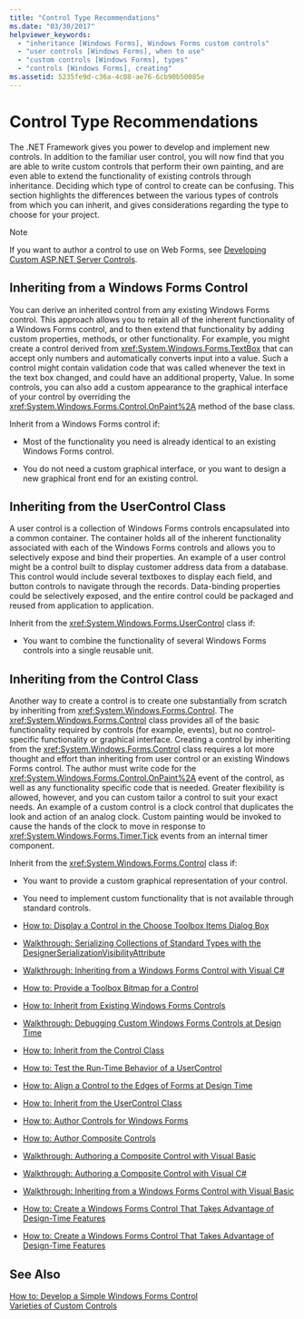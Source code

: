 ```yaml
---
title: "Control Type Recommendations"
ms.date: "03/30/2017"
helpviewer_keywords: 
  - "inheritance [Windows Forms], Windows Forms custom controls"
  - "user controls [Windows Forms], when to use"
  - "custom controls [Windows Forms], types"
  - "controls [Windows Forms], creating"
ms.assetid: 5235fe9d-c36a-4c08-ae76-6cb90b50085e
---
```

# Control Type Recommendations
The .NET Framework gives you power to develop and implement new controls. In addition to the familiar user control, you will now find that you are able to write custom controls that perform their own painting, and are even able to extend the functionality of existing controls through inheritance. Deciding which type of control to create can be confusing. This section highlights the differences between the various types of controls from which you can inherit, and gives considerations regarding the type to choose for your project.  
  
> [!NOTE]
>  If you want to author a control to use on Web Forms, see [Developing Custom ASP.NET Server Controls](http://msdn.microsoft.com/library/fbe26c16-cff4-4089-b3dd-877411f0c0ef).  
  
## Inheriting from a Windows Forms Control  
 You can derive an inherited control from any existing Windows Forms control. This approach allows you to retain all of the inherent functionality of a Windows Forms control, and to then extend that functionality by adding custom properties, methods, or other functionality. For example, you might create a control derived from <xref:System.Windows.Forms.TextBox> that can accept only numbers and automatically converts input into a value. Such a control might contain validation code that was called whenever the text in the text box changed, and could have an additional property, Value. In some controls, you can also add a custom appearance to the graphical interface of your control by overriding the <xref:System.Windows.Forms.Control.OnPaint%2A> method of the base class.  
  
 Inherit from a Windows Forms control if:  
  
- Most of the functionality you need is already identical to an existing Windows Forms control.  
  
- You do not need a custom graphical interface, or you want to design a new graphical front end for an existing control.  
  
## Inheriting from the UserControl Class  
 A user control is a collection of Windows Forms controls encapsulated into a common container. The container holds all of the inherent functionality associated with each of the Windows Forms controls and allows you to selectively expose and bind their properties. An example of a user control might be a control built to display customer address data from a database. This control would include several textboxes to display each field, and button controls to navigate through the records. Data-binding properties could be selectively exposed, and the entire control could be packaged and reused from application to application.  
  
 Inherit from the <xref:System.Windows.Forms.UserControl> class if:  
  
- You want to combine the functionality of several Windows Forms controls into a single reusable unit.  
  
## Inheriting from the Control Class  
 Another way to create a control is to create one substantially from scratch by inheriting from <xref:System.Windows.Forms.Control>. The <xref:System.Windows.Forms.Control> class provides all of the basic functionality required by controls (for example, events), but no control-specific functionality or graphical interface. Creating a control by inheriting from the <xref:System.Windows.Forms.Control> class requires a lot more thought and effort than inheriting from user control or an existing Windows Forms control. The author must write code for the <xref:System.Windows.Forms.Control.OnPaint%2A> event of the control, as well as any functionality specific code that is needed. Greater flexibility is allowed, however, and you can custom tailor a control to suit your exact needs. An example of a custom control is a clock control that duplicates the look and action of an analog clock. Custom painting would be invoked to cause the hands of the clock to move in response to <xref:System.Windows.Forms.Timer.Tick> events from an internal timer component.  
  
 Inherit from the <xref:System.Windows.Forms.Control> class if:  
  
- You want to provide a custom graphical representation of your control.  
  
- You need to implement custom functionality that is not available through standard controls.  
  
- [How to: Display a Control in the Choose Toolbox Items Dialog Box](http://msdn.microsoft.com/library/9yxtkx75(v=vs.110))  
  
- [Walkthrough: Serializing Collections of Standard Types with the DesignerSerializationVisibilityAttribute](http://msdn.microsoft.com/library/ms171731(v=vs.110))  
  
- [Walkthrough: Inheriting from a Windows Forms Control with Visual C#](http://msdn.microsoft.com/library/5h0k2e6x(v=vs.110))  
  
- [How to: Provide a Toolbox Bitmap for a Control](http://msdn.microsoft.com/library/4wk1wc0a(v=vs.110))  
  
- [How to: Inherit from Existing Windows Forms Controls](http://msdn.microsoft.com/library/7h62478z(v=vs.110))  
  
- [Walkthrough: Debugging Custom Windows Forms Controls at Design Time](http://msdn.microsoft.com/library/5ytx0z24(v=vs.110))  
  
- [How to: Inherit from the Control Class](http://msdn.microsoft.com/library/skcysbt2(v=vs.110))  
  
- [How to: Test the Run-Time Behavior of a UserControl](http://msdn.microsoft.com/library/ms171738(v=vs.110))  
  
- [How to: Align a Control to the Edges of Forms at Design Time](http://msdn.microsoft.com/library/1fxyb15b(v=vs.110))  
  
- [How to: Inherit from the UserControl Class](http://msdn.microsoft.com/library/00ctb4z0(v=vs.110))  
  
- [How to: Author Controls for Windows Forms](http://msdn.microsoft.com/library/bs3yhkh7(v=vs.110))  
  
- [How to: Author Composite Controls](http://msdn.microsoft.com/library/3sf86w5h(v=vs.110))  
  
- [Walkthrough: Authoring a Composite Control with Visual Basic](http://msdn.microsoft.com/library/c316f119(v=vs.110))  
  
- [Walkthrough: Authoring a Composite Control with Visual C#](http://msdn.microsoft.com/library/a6h7e207(v=vs.110))  
  
- [Walkthrough: Inheriting from a Windows Forms Control with Visual Basic](http://msdn.microsoft.com/library/w2a8y03d(v=vs.110))  
  
- [How to: Create a Windows Forms Control That Takes Advantage of Design-Time Features](http://msdn.microsoft.com/library/307hck25(v=vs.110))  
  
- [How to: Create a Windows Forms Control That Takes Advantage of Design-Time Features](http://msdn.microsoft.com/library/307hck25(v=vs.120))  
  
## See Also  
 [How to: Develop a Simple Windows Forms Control](../../../../docs/framework/winforms/controls/how-to-develop-a-simple-windows-forms-control.md)  
 [Varieties of Custom Controls](../../../../docs/framework/winforms/controls/varieties-of-custom-controls.md)
